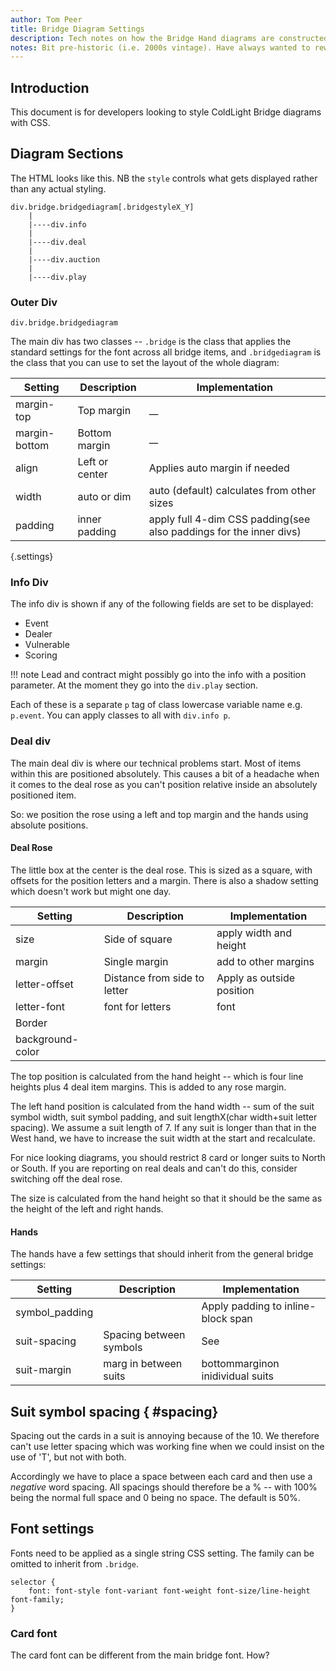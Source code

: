 ```yaml
---
author: Tom Peer
title: Bridge Diagram Settings
description: Tech notes on how the Bridge Hand diagrams are constructed
notes: Bit pre-historic (i.e. 2000s vintage). Have always wanted to rework this with SVG
---
```


## Introduction

This document is for developers looking to style ColdLight Bridge diagrams with CSS.  

## Diagram Sections

The HTML looks like this. NB the `style` controls what gets displayed rather than any actual styling.

```
div.bridge.bridgediagram[.bridgestyleX_Y]
    |
    |----div.info
    |
    |----div.deal
    |
    |----div.auction
    |
    |----div.play
``` 

### Outer Div

`div.bridge.bridgediagram`

The main div has two classes -- `.bridge` is the class that applies the standard settings for the font across all bridge items, and `.bridgediagram` is the class that you can use to set the layout of the whole diagram:

|Setting      |  Description    |Implementation
|-------------|-----------------|-----------------------------
|margin-top   |Top margin       |__
|margin-bottom|Bottom margin    |__
|align        |Left or center   |Applies auto margin if needed
|width        |auto or dim      |auto (default) calculates from other sizes
|padding      |inner padding    |apply full 4-dim CSS padding(see also paddings for the inner divs)

{.settings}

### Info Div

The info div is shown if any of the following fields are set to be displayed:

+ Event
+ Dealer
+ Vulnerable
+ Scoring

!!! note 
    Lead and contract might possibly go into the info with a position parameter. At the moment they go into the `div.play` section.

Each of these is a separate `p` tag of class lowercase variable name e.g. `p.event`. You can apply classes to all with `div.info p`.

### Deal div

The main deal div is where our technical problems start. Most of items within this are positioned absolutely. This causes a bit of a headache when it comes to the deal rose as you can't position relative inside an absolutely positioned item.

So: we position the rose using a left and top margin and the hands using absolute positions.

<!-- to do: turn off rose and have player labels above the hands -->

#### Deal Rose

The little box at the center is the deal rose. This is sized as a square, with offsets for the position letters and a margin. There is also a shadow setting which doesn't work but might one day.

|Setting         |  Description    |Implementation
|----------------|-----------------|-----------------------------
|size            |Side of square   |apply width and height
|margin          |Single margin    |add to other margins
|letter-offset   |Distance from side to letter|Apply as outside position
|letter-font     |font for letters |font
|Border          |                 |
|background-color|                 |

The top position is calculated from the hand height -- which is four line heights plus 4 deal item margins. This is added to any rose margin.

The left hand position is calculated from the hand width -- sum of the suit symbol width, suit symbol padding, and suit lengthX(char width+suit letter spacing). We assume a suit length of 7. If any suit is longer than that in the West hand, we have to increase the suit width at the start and recalculate.

For nice looking diagrams, you should restrict 8 card or longer suits to North or South. If you are reporting on real deals and can't do this, consider switching off the deal rose.

The size is calculated from the hand height so that it should be the same as the height of the left and right hands.

#### Hands

The hands have a few settings that should inherit from the general bridge settings:

|Setting       |  Description    |Implementation
|--------------|-----------------|-----------------------------
|symbol_padding|                 |Apply padding to inline-block span
|suit-spacing  |Spacing between symbols|See [](#spacing)
|suit-margin   |marg in between suits|bottommarginon inidividual suits

## Suit symbol spacing { #spacing}

Spacing out the cards in a suit is annoying because of the 10. We therefore can't use letter spacing which was working fine when we could insist on the use of 'T', but not with both.

Accordingly we have to place a space between each card and then use a _negative_ word spacing. All spacings should therefore be a % -- with 100% being the normal full space and 0 being no space. The default is 50%.

## Font settings

Fonts need to be applied as a single string CSS setting. The family can be omitted to inherit from `.bridge`.

    selector {
        font: font-style font-variant font-weight font-size/line-height font-family;
    }

### Card font

The card font can be different from the main bridge font. How?

